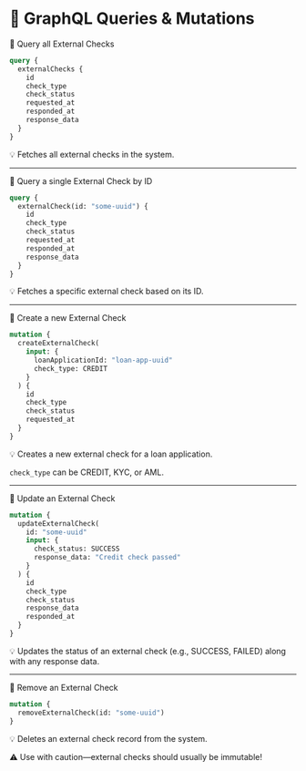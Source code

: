 # 📌 GraphQL Queries & Mutations

🔹 Query all External Checks

```graphql
query {
  externalChecks {
    id
    check_type
    check_status
    requested_at
    responded_at
    response_data
  }
}
```

💡 Fetches all external checks in the system.

---

🔹 Query a single External Check by ID

```graphql
query {
  externalCheck(id: "some-uuid") {
    id
    check_type
    check_status
    requested_at
    responded_at
    response_data
  }
}
```

💡 Fetches a specific external check based on its ID.

---

🔹 Create a new External Check

```graphql
mutation {
  createExternalCheck(
    input: {
      loanApplicationId: "loan-app-uuid"
      check_type: CREDIT
    }
  ) {
    id
    check_type
    check_status
    requested_at
  }
}
```

💡 Creates a new external check for a loan application.

`check_type` can be CREDIT, KYC, or AML.

---

🔹 Update an External Check

```graphql
mutation {
  updateExternalCheck(
    id: "some-uuid"
    input: {
      check_status: SUCCESS
      response_data: "Credit check passed"
    }
  ) {
    id
    check_type
    check_status
    response_data
    responded_at
  }
}
```

💡 Updates the status of an external check (e.g., SUCCESS, FAILED) along with any response data.

---

🔹 Remove an External Check

```graphql
mutation {
  removeExternalCheck(id: "some-uuid")
}
```

💡 Deletes an external check record from the system.

⚠️ Use with caution—external checks should usually be immutable!
